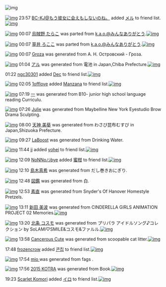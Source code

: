 ![img](http://gdrive-cdn.herokuapp.com/537b65a5bc09f0000721dda7/512px-barcode.png)

[![img](http://www.deviantsart.com/2l905sv.jpeg)](http://www.barcodekanojo.com/user/276669/BC-KJ%40%E3%82%82%E3%81%86%E5%BD%BC%E5%A5%B3%E3%81%AB%E4%BC%9A%E3%81%88%E3%82%82%E3%81%97%E3%81%AA%E3%81%84%E3%81%AE%E3%81%AD%E3%80%82) 23:57 [BC-KJ@もう彼女に会えもしないのね。](http://www.barcodekanojo.com/user/276669/BC-KJ%40%E3%82%82%E3%81%86%E5%BD%BC%E5%A5%B3%E3%81%AB%E4%BC%9A%E3%81%88%E3%82%82%E3%81%97%E3%81%AA%E3%81%84%E3%81%AE%E3%81%AD%E3%80%82) added [メル](http://www.barcodekanojo.com/kanojo/2538682/%E3%83%A1%E3%83%AB) to friend list.[![img](http://gdrive-cdn.herokuapp.com/5506f422d62779000990bcca/4ly-KHkOuW.png)](http://www.barcodekanojo.com/kanojo/2538682/%E3%83%A1%E3%83%AB) 

[![img](http://www.deviantsart.com/366o8mg.png)](http://www.barcodekanojo.com/kanojo/2266523/%E7%83%8F%E8%B3%8A%E9%87%8E%20%E3%81%9F%E3%82%89%E3%81%93) 00:07 [烏賊野 たらこ](http://www.barcodekanojo.com/kanojo/2266523/%E7%83%8F%E8%B3%8A%E9%87%8E%20%E3%81%9F%E3%82%89%E3%81%93) was parted from [k.a.o.@みんなありがとう](http://www.barcodekanojo.com/kanojo/2266523/%E7%83%8F%E8%B3%8A%E9%87%8E%20%E3%81%9F%E3%82%89%E3%81%93).[![img](http://gdrive-cdn.herokuapp.com/5501adc6e0b7e90009844fe7/k.a.o..jpg)](http://www.barcodekanojo.com/user/30944/k.a.o.%40%E3%81%BF%E3%82%93%E3%81%AA%E3%81%82%E3%82%8A%E3%81%8C%E3%81%A8%E3%81%86) 

[![img](http://www.deviantsart.com/47ohs8.png)](http://www.barcodekanojo.com/kanojo/2643484/%E8%8D%89%E4%BA%95%20%E3%82%8D%E3%81%93%E3%81%93) 00:07 [草井 ろここ](http://www.barcodekanojo.com/kanojo/2643484/%E8%8D%89%E4%BA%95%20%E3%82%8D%E3%81%93%E3%81%93) was parted from [k.a.o.@みんなありがとう](http://www.barcodekanojo.com/kanojo/2643484/%E8%8D%89%E4%BA%95%20%E3%82%8D%E3%81%93%E3%81%93).[![img](http://gdrive-cdn.herokuapp.com/5501adc6e0b7e90009844fe7/k.a.o..jpg)](http://www.barcodekanojo.com/user/30944/k.a.o.%40%E3%81%BF%E3%82%93%E3%81%AA%E3%81%82%E3%82%8A%E3%81%8C%E3%81%A8%E3%81%86) 

[![img](http://gdrive-cdn.herokuapp.com/5506f30cd62779000990bcc9/Groza.png)](http://www.barcodekanojo.com/kanojo/3193517/Groza) 00:07 [Groza](http://www.barcodekanojo.com/kanojo/3193517/Groza) was generated from А. Н. Островский - Гроза.

[![img](http://www.deviantsart.com/2of6frr.png)](http://www.barcodekanojo.com/kanojo/3193518/%E3%82%A2%E3%83%AB) 01:04 [アル](http://www.barcodekanojo.com/kanojo/3193518/%E3%82%A2%E3%83%AB) was generated from 電池 in Japan,Chiba Prefecture.[![img](http://www.deviantsart.com/39qdrnr.jpeg)](http://www.barcodekanojo.com/product_images/barcode/2417804/1304857435/%E4%B9%BE%E9%9B%BB%E6%B1%A0.jpg) 

01:22 [ngc30301](http://www.barcodekanojo.com/user/438796/ngc30301) added [Dec](http://www.barcodekanojo.com/kanojo/3143277/Dec) to friend list.[![img](http://www.deviantsart.com/33n1ef6.png)](http://www.barcodekanojo.com/kanojo/3143277/Dec) 

[![img](http://www.deviantsart.com/1j7ave4.jpeg)](http://www.barcodekanojo.com/user/445372/1offlove) 02:05 [1offlove](http://www.barcodekanojo.com/user/445372/1offlove) added [Manzana](http://www.barcodekanojo.com/kanojo/2922899/Manzana) to friend list.[![img](http://www.deviantsart.com/3qmluva.png)](http://www.barcodekanojo.com/kanojo/2922899/Manzana) 

[![img](http://www.deviantsart.com/3qrfh06.png)](http://www.barcodekanojo.com/kanojo/3193519/%E4%B8%80) 07:19 [一](http://www.barcodekanojo.com/kanojo/3193519/%E4%B8%80) was generated from B10- junior high school language reading Curriculu.

[![img](http://www.deviantsart.com/399kc3.png)](http://www.barcodekanojo.com/kanojo/3193520/Julie) 07:26 [Julie](http://www.barcodekanojo.com/kanojo/3193520/Julie) was generated from Maybelline New York Eyestudio Brow Drama Sculpting.

[![img](http://www.deviantsart.com/2p81v8q.png)](http://www.barcodekanojo.com/kanojo/3193521/%E5%A4%A9%E7%A5%9E%20%E7%BE%8E%E8%91%B5) 08:00 [天神 美葵](http://www.barcodekanojo.com/kanojo/3193521/%E5%A4%A9%E7%A5%9E%20%E7%BE%8E%E8%91%B5) was generated from わさび昆布むすび in Japan,Shizuoka Prefecture.

[![img](http://www.deviantsart.com/20mlu2r.png)](http://www.barcodekanojo.com/kanojo/3193522/LaBoost) 09:27 [LaBoost](http://www.barcodekanojo.com/kanojo/3193522/LaBoost) was generated from Drinking Water.

[![img](http://www.deviantsart.com/106njb5.jpeg)](http://www.barcodekanojo.com/user/480063/jj) 11:44 [jj](http://www.barcodekanojo.com/user/480063/jj) added [yohei](http://www.barcodekanojo.com/kanojo/3090276/yohei) to friend list.[![img](http://www.deviantsart.com/26flvk0.png)](http://www.barcodekanojo.com/kanojo/3090276/yohei) 

[![img](http://www.deviantsart.com/h1ui4e.jpeg)](http://www.barcodekanojo.com/user/220385/NoNNo%EF%BE%89%EF%BD%BCbye) 12:09 [NoNNoﾉｼbye](http://www.barcodekanojo.com/user/220385/NoNNo%EF%BE%89%EF%BD%BCbye) added [蜜柑](http://www.barcodekanojo.com/kanojo/3193155/%E8%9C%9C%E6%9F%91) to friend list.[![img](http://www.deviantsart.com/15sm5l9.png)](http://www.barcodekanojo.com/kanojo/3193155/%E8%9C%9C%E6%9F%91) 

[![img](http://www.deviantsart.com/laqsqb.png)](http://www.barcodekanojo.com/kanojo/3193523/%E5%B3%B6%E6%9C%A8%E7%9C%9F%E5%B8%8C) 12:10 [島木真希](http://www.barcodekanojo.com/kanojo/3193523/%E5%B3%B6%E6%9C%A8%E7%9C%9F%E5%B8%8C) was generated from だし巻きおにぎり.

[![img](http://www.deviantsart.com/400mpf.png)](http://www.barcodekanojo.com/kanojo/3193524/%E5%9B%B3%E9%91%91) 12:48 [図鑑](http://www.barcodekanojo.com/kanojo/3193524/%E5%9B%B3%E9%91%91) was generated from 白.

[![img](http://www.deviantsart.com/1edn297.png)](http://www.barcodekanojo.com/kanojo/3193525/%E7%B4%A0%E7%9B%B4) 12:53 [素直](http://www.barcodekanojo.com/kanojo/3193525/%E7%B4%A0%E7%9B%B4) was generated from Snyder's Of Hanover Homestyle Pretzels.

[![img](http://www.deviantsart.com/r4k12s.png)](http://www.barcodekanojo.com/kanojo/3193526/%E6%96%B0%E7%94%B0%20%E7%BE%8E%E6%B3%A2) 13:11 [新田 美波](http://www.barcodekanojo.com/kanojo/3193526/%E6%96%B0%E7%94%B0%20%E7%BE%8E%E6%B3%A2) was generated from CINDERELLA GIRLS ANIMATION PROJECT 02 Memories.[![img](http://www.deviantsart.com/3eugjm4.jpeg)](http://www.barcodekanojo.com/product_images/barcode/6019330/1426565438/CINDERELLA%20GIRLS%20ANIMATION%20PROJECT%2002%20Memories.jpg) 

[![img](http://www.deviantsart.com/3mddd1.png)](http://www.barcodekanojo.com/kanojo/3193527/%E5%8C%97%E6%9D%A1%20%E3%82%B3%E3%82%B9%E3%83%A2) 13:20 [北条 コスモ](http://www.barcodekanojo.com/kanojo/3193527/%E5%8C%97%E6%9D%A1%20%E3%82%B3%E3%82%B9%E3%83%A2) was generated from プリパラ アイドルソング♪コレクション by SoLAMi♡SMILE&amp;コスモ&amp;ファルル.[![img](http://www.deviantsart.com/2okhstn.jpeg)](http://www.barcodekanojo.com/product_images/barcode/6019331/1426566038/%E3%83%97%E3%83%AA%E3%83%91%E3%83%A9%20%E3%82%A2%E3%82%A4%E3%83%89%E3%83%AB%E3%82%BD%E3%83%B3%E3%82%B0%E2%99%AA%E3%82%B3%E3%83%AC%E3%82%AF%E3%82%B7%E3%83%A7%E3%83%B3%20by%20SoLAMi%E2%99%A1SMILE%26%E3%82%B3%E3%82%B9%E3%83%A2%26%E3%83%95%E3%82%A1%E3%83%AB%E3%83%AB.jpg) 

[![img](http://www.deviantsart.com/12bts99.png)](http://www.barcodekanojo.com/kanojo/3193528/Cancerous%20Cute) 13:58 [Cancerous Cute](http://www.barcodekanojo.com/kanojo/3193528/Cancerous%20Cute) was generated from scoopable cat litter.[![img](http://www.deviantsart.com/tg3h1q.jpeg)](http://www.barcodekanojo.com/product_images/barcode/6019332/1426568277/scoopable%20cat%20litter.jpg) 

17:48 [frozencrow](http://www.barcodekanojo.com/user/500142/frozencrow) added [콘칩](http://www.barcodekanojo.com/kanojo/675037/%EC%BD%98%EC%B9%A9) to friend list.[![img](http://www.deviantsart.com/18cd6cg.png)](http://www.barcodekanojo.com/kanojo/675037/%EC%BD%98%EC%B9%A9) 

[![img](http://www.deviantsart.com/2537b75.png)](http://www.barcodekanojo.com/kanojo/3193529/mio%20) 17:54 [mio ](http://www.barcodekanojo.com/kanojo/3193529/mio%20) was generated from fags .

[![img](http://www.deviantsart.com/3alrvr5.png)](http://www.barcodekanojo.com/kanojo/3193530/2015%20KOTRA) 17:56 [2015 KOTRA](http://www.barcodekanojo.com/kanojo/3193530/2015%20KOTRA) was generated from Book.[![img](http://www.deviantsart.com/3j2nng7.jpeg)](http://www.barcodekanojo.com/product_images/barcode/6019335/1426582547/Book.jpg) 

19:23 [Scarlet Komori](http://www.barcodekanojo.com/user/500587/Scarlet%20Komori) added [イロ](http://www.barcodekanojo.com/kanojo/2935411/%E3%82%A4%E3%83%AD) to friend list.[![img](http://www.deviantsart.com/2rgnsrq.png)](http://www.barcodekanojo.com/kanojo/2935411/%E3%82%A4%E3%83%AD) 

